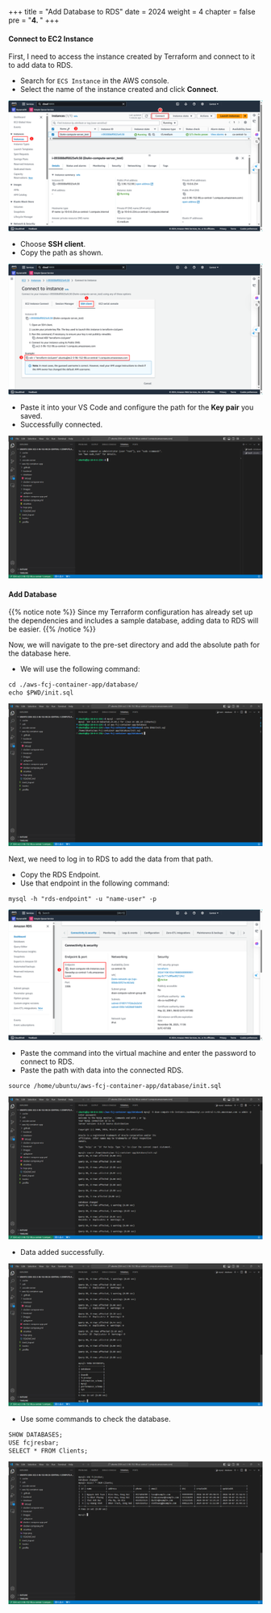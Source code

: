 +++
title = "Add Database to RDS"
date = 2024
weight = 4
chapter = false
pre = "<b>4. </b>"
+++

#### Connect to EC2 Instance

First, I need to access the instance created by Terraform and connect to it to add data to RDS.

- Search for `ECS Instance` in the AWS console.
- Select the name of the instance created and click **Connect**.

![image](/images/4-rds/4.1.png)

- Choose **SSH client**.
- Copy the path as shown.

![image](/images/4-rds/4.2.png)

- Paste it into your VS Code and configure the path for the **Key pair** you saved.
- Successfully connected.

![image](/images/4-rds/4.3.png)

#### Add Database

{{% notice note %}}
Since my Terraform configuration has already set up the dependencies and includes a sample database, adding data to RDS will be easier.
{{% /notice %}}

Now, we will navigate to the pre-set directory and add the absolute path for the database here.

- We will use the following command:

```
cd ./aws-fcj-container-app/database/
echo $PWD/init.sql
```

![image](/images/4-rds/4.4.png)

Next, we need to log in to RDS to add the data from that path.

- Copy the RDS Endpoint.
- Use that endpoint in the following command:

```
mysql -h "rds-endpoint" -u "name-user" -p
```

![image](/images/4-rds/4.5.png)

- Paste the command into the virtual machine and enter the password to connect to RDS.
- Paste the path with data into the connected RDS.

```
source /home/ubuntu/aws-fcj-container-app/database/init.sql
```

![image](/images/4-rds/4.6.png)

- Data added successfully.

![image](/images/4-rds/4.7.png)

- Use some commands to check the database.

```
SHOW DATABASES;
USE fcjresbar;
SELECT * FROM Clients;
```

![image](/images/4-rds/4.8.png)